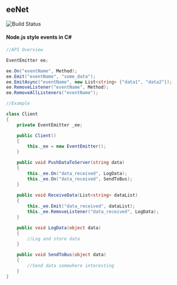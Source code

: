 ## eeNet 
![Build Status](https://ci.appveyor.com/api/projects/status/github/alexbharley/eeNet?branch=master&svg=true)

#### Node.js style events in C\# 

```C#
//API Overview

EventEmitter ee;

ee.On("eventName", Method);
ee.Emit("eventName", "some_data");
ee.EmitAsync("eventName", new List<string> {"data1", "data2"});
ee.RemoveListener("eventName", Method);
ee.RemoveAllListeners("eventName");
```

```C#
//Example

class Client
{
    private EventEmitter _ee;

    public Client()
    {
        this._ee = new EventEmitter();
    }

    public void PushDataToServer(string data)
    {
        this._ee.On("data_received", LogData);
        this._ee.On("data_received", SendToBus);
    }
    
    public void ReceiveData(List<string> dataList)
    {
        this._ee.Emit("data_received", dataList);
        this._ee.RemoveListener("data_received", LogData);
    }

    public void LogData(object data)
    {
        //Log and store data
    }

    public void SendToBus(object data)
    {
        //Send data somewhere interesting
    }
}
```


